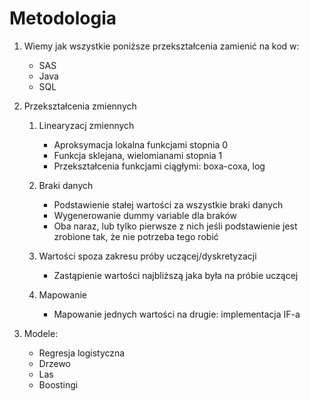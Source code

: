 # Metodologia


1.  Wiemy jak wszystkie poniższe przekształcenia zamienić na kod w:

    * SAS
    * Java
    * SQL

1.  Przekształcenia zmiennych

    1.  Linearyzacj zmiennych

        * Aproksymacja lokalna funkcjami stopnia 0
        * Funkcja sklejana, wielomianami stopnia 1
        * Przekształcenia funkcjami ciągłymi: boxa-coxa, log

    1.  Braki danych
        * Podstawienie stałej wartości za wszystkie braki danych
        * Wygenerowanie dummy variable dla braków
        * Oba naraz, lub tylko pierwsze z nich jeśli podstawienie jest zrobione tak, że nie potrzeba tego robić

    1.  Wartości spoza zakresu próby uczącej/dyskretyzacji
        * Zastąpienie wartości najbliższą jaka była na próbie uczącej
 
    1.  Mapowanie
        * Mapowanie jednych wartości na drugie: implementacja IF-a

1.  Modele:
    * Regresja logistyczna
    * Drzewo
    * Las
    * Boostingi


